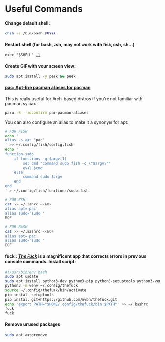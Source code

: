 # Useful Commands

#### Change default shell:

```bash
chsh -s /bin/bash $USER
```

#### Restart shell (for bash, zsh, may not work with fish, csh, sh...)

<pre><code>exec "$SHELL" <a data-footnote-ref href="#user-content-fn-1">-l</a>
</code></pre>

#### **Create GIF with your screen view:**

```bash
sudo apt install -y peek && peek
```

#### [pac: Apt-like pacman aliases for pacman](https://github.com/bbedward/pac-pacman-aliases)

This is really useful for Arch-based distros if you're not familiar with pacman syntax

```bash
paru -S --noconfirm pac-pacman-aliases
```

You can also configure an alias to make it a synonym for apt:

```bash
# FOR FISH
echo '
alias -s apt 'pac'
' >> ~/.config/fish/config.fish
echo '
function sudo
    if functions -q $argv[1]
        set cmd "command sudo fish -c \"$argv\""
        eval $cmd
    else
        command sudo $argv
    end
end
' > ~/.config/fish/functions/sudo.fish
```

```bash
# FOR ZSH
cat >> ~/.zshrc <<EOF
alias apt='pac'
alias sudo='sudo '
EOF
```

```bash
# FOR BASH
cat >> ~/.bashrc <<EOF
alias apt='pac'
alias sudo='sudo '
EOF
```

#### **fuck :** [_**The Fuck**_](https://github.com/nvbn/thefuck) **is a magnificent app that corrects errors in previous console commands. Install script:**

```bash
#!/usr/bin/env bash
sudo apt update
sudo apt install python3-dev python3-pip python3-setuptools python3-venv
python3 -m venv ~/.config/thefuck
source ~/.config/thefuck/bin/activate
pip install setuptools
pip install git+https://github.com/nvbn/thefuck.git
echo 'export PATH="$HOME/.config/thefuck/bin:$PATH"' >> ~/.bashrc
fuck
fuck
```

#### Remove unused packages

```bash
sudo apt autoremove
```

[^1]: login shell: it will reload \~/.bashrc ...
